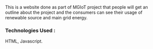 This is a website done as part of MGIoT project that people will get an outline about the project and the consumers can see their usage of renewable source and main grid energy.

### Technologies Used :
  HTML, Javascript.
